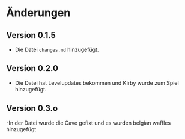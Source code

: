 # Änderungen

## Version 0.1.5

- Die Datei `changes.md` hinzugefügt.

## Version 0.2.0

- Die Datei hat Levelupdates bekommen und Kirby wurde zum Spiel hinzugefügt.

## Version 0.3.o

-In der Datei wurde die Cave gefixt und es wurden belgian waffles hinzugefügt
